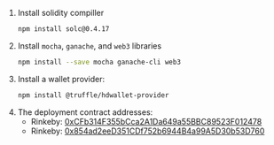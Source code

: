 1. Install solidity compiller
   ```bash
   npm install solc@0.4.17
   ```
2. Install `mocha`, `ganache`, and `web3` libraries
   ```bash
   npm install --save mocha ganache-cli web3
   ```
3. Install a wallet provider:
   ```bash
   npm install @truffle/hdwallet-provider
   ```
4. The deployment contract addresses:
   * Rinkeby: [0xCFb314F355bCca2A1Da649a55BBC89523F012478](https://rinkeby.etherscan.io/address/0xCFb314F355bCca2A1Da649a55BBC89523F012478)
   * Rinkeby: [0x854ad2eeD351CDf752b6944B4a99A5D30b53D760](https://rinkeby.etherscan.io/address/0x854ad2eeD351CDf752b6944B4a99A5D30b53D760)